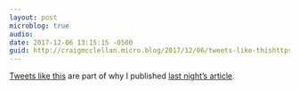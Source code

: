 ```yaml
---
layout: post
microblog: true
audio: 
date: 2017-12-06 13:15:15 -0500
guid: http://craigmcclellan.micro.blog/2017/12/06/tweets-like-thishttpstwittercomtodoiststatus.html
---
```

 [Tweets like this](https://twitter.com/todoist/status/938465122875576320) are part of why I published [last night’s article](http://www.theclassnerd.com/blog/2017/12/5/the-enneagram-things-and-ticci).
